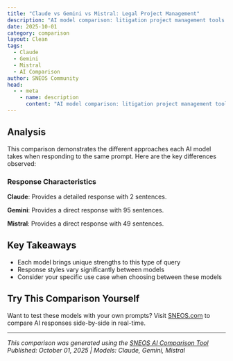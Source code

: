 ```yaml
---
title: "Claude vs Gemini vs Mistral: Legal Project Management"
description: "AI model comparison: litigation project management tools..."
date: 2025-10-01
category: comparison
layout: Clean
tags:
  - Claude
  - Gemini
  - Mistral
  - AI Comparison
author: SNEOS Community
head:
  - - meta
    - name: description
      content: "AI model comparison: litigation project management tools..."
---
```


<ChatComparison
  title="Claude vs Gemini vs Mistral: Legal Project Management"
  prompt="litigation project management tools"
  :responses='{
    "Claude": "Here are the key litigation project management tools and platforms used by legal teams:\n\n## **Dedicated Legal Project Management Software**\n\n**LexisNexis CounselLink**\n- Matter management and budgeting\n- Invoice review and approval workflows\n- Reporting and analytics\n- Vendor management\n\n**Thomson Reuters Legal Tracker**\n- Matter lifecycle management\n- Budget tracking and forecasting\n- Invoice management\n- Performance analytics\n\n**Mitratech TeamConnect**\n- Enterprise legal management\n- Matter management and reporting\n- Budget and spend management\n- Legal hold and eDiscovery integration\n\n## **Case Management Platforms**\n\n**Clio**\n- Time tracking and billing\n- Document management\n- Client communication tools\n- Calendar and task management\n\n**MyCase**\n- Case timeline management\n- Document sharing\n- Client portal\n- Billing and payments\n\n**PracticePanther**\n- Matter management\n- Time tracking\n- Document automation\n- Client intake workflows\n\n## **General Project Management Tools (Adapted for Legal)**\n\n**Microsoft Project**\n- Gantt charts for case timelines\n- Resource allocation\n- Critical path analysis\n- Integration with Office 365\n\n**Asana**\n- Task and deadline tracking\n- Team collaboration\n- Custom fields for legal matters\n- Reporting dashboards\n\n**Monday.com**\n- Customizable workflows\n- Timeline and calendar views\n- Automation features\n- Client communication tracking\n\n## **Key Features to Look For**\n\n- **Document management** and version control\n- **Deadline tracking** and court calendar integration\n- **Budget monitoring** and cost forecasting\n- **Time tracking** and billing capabilities\n- **Collaboration tools** for legal teams\n- **Reporting and analytics**\n- **Security and compliance** features\n- **Integration** with legal research and eDiscovery tools\n\nWould you like me to elaborate on any specific tool or discuss implementation considerations?",
    "Gemini": "Litigation project management tools help legal teams organize, track, and manage all aspects of a case, from initial intake to final judgment. These tools improve efficiency, collaboration, and communication, ultimately leading to better outcomes. Here\u0027s a breakdown of different types of tools and what to consider:\n\n**I. Core Functionality and Categories:**\n\n*   **Case Management Systems (CMS):** These are the most comprehensive, often acting as a central hub for everything related to a case. Key features include:\n    *   **Document Management:** Secure storage, organization, search, and version control of all case-related documents (pleadings, discovery, evidence, correspondence, etc.).\n    *   **Contact Management:** Centralized database for clients, opposing counsel, witnesses, experts, and other relevant contacts.\n    *   **Calendar and Deadline Management:** Automated reminders for important dates, deadlines, court appearances, and tasks.\n    *   **Task Management:** Assigning, tracking, and managing tasks among team members.\n    *   **Time Tracking and Billing:** Recording billable hours, generating invoices, and managing expenses.\n    *   **Reporting:** Generating reports on case status, team performance, and budget.\n    *   **Communication Tracking:** Logs of phone calls, emails, and other communications.\n    *   **Conflict Checking:** Preventing conflicts of interest by checking against existing clients and cases.\n*   **E-Discovery Platforms:** Focused on managing the electronic discovery process. Key features include:\n    *   **Data Collection and Processing:** Gathering and processing electronic data from various sources (email servers, hard drives, cloud storage).\n    *   **Data Filtering and Culling:** Reducing the volume of data by filtering out irrelevant information based on keywords, date ranges, and other criteria.\n    *   **Document Review:** Providing a platform for attorneys and paralegals to review and code documents.\n    *   **Redaction:** Securely redacting confidential information from documents.\n    *   **Production:** Preparing and producing documents in a standardized format for opposing counsel.\n    *   **Analytics:** Providing insights into the data through keyword analysis, concept searching, and other analytical tools.\n*   **Trial Presentation Software:** Used to create compelling presentations for trial. Key features include:\n    *   **Multimedia Integration:** Incorporating documents, images, videos, and audio recordings into presentations.\n    *   **Annotation and Highlighting:** Marking up exhibits during trial.\n    *   **Real-time Editing:** Making changes to the presentation on the fly.\n    *   **Evidence Management:** Tracking and organizing evidence used in the presentation.\n*   **Communication and Collaboration Tools:** General-purpose tools adapted for legal teams. Key features include:\n    *   **Secure Messaging:** Encrypted messaging for confidential communication.\n    *   **Video Conferencing:** Conducting remote meetings and depositions.\n    *   **Shared Document Editing:** Collaborating on documents in real-time.\n    *   **Project Management Features:** Basic task management, calendaring, and file sharing.\n\n**II. Popular Tools (Examples - market is constantly evolving):**\n\n*   **Comprehensive Case Management:**\n    *   **Clio Manage:** Widely used cloud-based platform offering a full suite of features, including document management, time tracking, billing, and CRM.\n    *   **MyCase:** Another popular cloud-based option with a focus on ease of use and affordability.\n    *   **PracticePanther:**  Cloud-based and known for its focus on automating workflows.\n    *   **AbacusLaw:**  A more established, desktop-based option with a long history in the legal market.  Offers cloud options as well.\n    *   **CosmoLex:** Cloud-based, emphasis on accounting and compliance (trust accounting).\n    *   **Filevine:**  Cloud-based, robust workflow automation features, often used in personal injury and mass tort cases.\n\n*   **E-Discovery:**\n    *   **Relativity:**  A leading e-discovery platform known for its advanced analytics and document review capabilities. Often for larger cases.\n    *   **Everlaw:**  Cloud-based e-discovery platform known for its speed and ease of use.\n    *   **DISCO:** Cloud-native e-discovery platform with a focus on artificial intelligence and automation.\n    *   **Logikcull:**  Cloud-based, designed for smaller to medium-sized cases; self-service discovery.\n    *   **Nuix Discover:**  Powerful processing and analysis capabilities.\n    *   **Brainspace (acquired by Reveal):**  Leading AI-powered platform for advanced analytics.\n\n*   **Trial Presentation:**\n    *   **TrialDirector:**  Industry-standard for trial presentation.\n    *   **TrialPad (iPad):**  Mobile option for presenting evidence on an iPad.\n    *   **OnCue:** Offers features for trial presentation, deposition designation management, and evidence organization.\n    *   **Exhibitat:** A web based trial presentation tool.\n\n*   **Communication \u0026 Collaboration:**\n    *   **Microsoft Teams:**  Widely used platform for team communication and collaboration.\n    *   **Slack:**  Popular messaging app for team communication.\n    *   **Zoom:**  For video conferencing and webinars.\n    *   **ShareFile (by Citrix):** Secure file sharing platform with features for legal professionals.\n\n**III. Factors to Consider When Choosing a Tool:**\n\n*   **Practice Area:**  Some tools are better suited for specific practice areas (e.g., personal injury, family law).\n*   **Case Size and Complexity:**  Larger and more complex cases require more robust tools with advanced features.\n*   **Budget:**  Pricing varies widely, from free or low-cost options to enterprise-level solutions.\n*   **Team Size and Structure:**  Consider the number of users and how the tool will be used by different team members.\n*   **Integration with Existing Systems:**  Ensure the tool integrates with your existing software (e.g., accounting software, document management systems).\n*   **Ease of Use:**  Choose a tool that is intuitive and easy to learn for all team members.\n*   **Security and Compliance:**  Ensure the tool meets industry standards for security and data privacy (e.g., HIPAA, GDPR).\n*   **Mobile Accessibility:**  Consider whether you need a tool that can be accessed from mobile devices.\n*   **Customer Support:**  Look for a vendor that provides reliable customer support and training.\n*   **Cloud-Based vs. On-Premise:** Cloud-based solutions offer greater accessibility and scalability, while on-premise solutions provide more control over data storage.  Most legal software is now cloud-based.\n*   **Scalability:**  Can the tool grow with your firm as your needs change?\n\n**IV. Key Questions to Ask Vendors:**\n\n*   **What are the key features and benefits of your product?**\n*   **What is your pricing structure?**\n*   **Do you offer a free trial or demo?**\n*   **What security measures do you have in place?**\n*   **How does your product integrate with other systems?**\n*   **What type of customer support do you offer?**\n*   **What training is available?**\n*   **What is your data retention policy?**\n*   **Can I easily export my data if I decide to switch to another product?**\n*   **Are you SOC 2 compliant?** (Important for security)\n\n**V.  Best Practices for Implementation:**\n\n*   **Start with a Pilot Project:**  Test the tool on a small case before rolling it out to the entire firm.\n*   **Provide Adequate Training:**  Ensure all team members are properly trained on how to use the tool.\n*   **Develop Standardized Workflows:**  Establish clear processes for using the tool to ensure consistency and efficiency.\n*   **Regularly Review and Update Your System:**  Stay up-to-date on new features and updates, and adjust your workflows as needed.\n*   **Data Security is Paramount:** Implement strong security protocols to protect client data.\n*   **Get User Feedback:**  Regularly solicit feedback from team members to identify areas for improvement.\n\nChoosing the right litigation project management tools can significantly improve your firm\u0027s efficiency, productivity, and profitability. Thoroughly evaluate your needs, research available options, and carefully consider the factors outlined above to make an informed decision.  Consider attending legal tech conferences and reading legal technology blogs to stay up to date with the latest developments. Good luck!\n",
    "Mistral": "Litigation project management tools are essential for legal professionals to efficiently manage cases, track deadlines, collaborate with team members, and ensure compliance with legal procedures. Here are some popular tools and software solutions that can help with litigation project management:\n\n### 1. **Case Management Software**\n   - **Clio**: A comprehensive legal practice management software that includes case management, time tracking, billing, and client communication tools.\n   - **MyCase**: Offers case management, document management, and client communication features.\n   - **PracticePanther**: Provides case management, time tracking, billing, and document management.\n\n### 2. **Document Management Systems**\n   - **iManage**: A robust document management system designed specifically for legal professionals.\n   - **NetDocuments**: Offers secure document management and collaboration tools.\n   - **Worldox**: Provides document management and email management solutions.\n\n### 3. **E-Discovery Tools**\n   - **Relativity**: A comprehensive e-discovery platform that helps manage and review large volumes of data.\n   - **Logikcull**: An automated e-discovery tool that simplifies the process of collecting, reviewing, and producing documents.\n   - **Everlaw**: Offers e-discovery and litigation support tools, including document review and analytics.\n\n### 4. **Task and Project Management Tools**\n   - **Trello**: A visual project management tool that uses boards, lists, and cards to organize tasks and deadlines.\n   - **Asana**: Provides task management, project tracking, and team collaboration features.\n   - **Monday.com**: Offers customizable workflows, task management, and team collaboration tools.\n\n### 5. **Time Tracking and Billing Software**\n   - **TimeSolv**: Provides time tracking, billing, and expense management features.\n   - **Bill4Time**: Offers time tracking, billing, and client management tools.\n   - **Toggl**: A simple time tracking tool that integrates with various project management platforms.\n\n### 6. **Legal Research Tools**\n   - **Westlaw**: A comprehensive legal research platform that provides access to case law, statutes, and legal analysis.\n   - **LexisNexis**: Offers legal research, news, and business information.\n   - **Bloomberg Law**: Provides legal research, news, and analytics.\n\n### 7. **Communication and Collaboration Tools**\n   - **Slack**: A team communication platform that integrates with various project management tools.\n   - **Microsoft Teams**: Offers chat, video conferencing, and file sharing features.\n   - **Zoom**: A video conferencing tool that can be used for client meetings, depositions, and team collaboration.\n\n### 8. **Calendar and Deadline Management**\n   - **LawToolBox**: Integrates with various case management systems to provide automated deadline calculations and reminders.\n   - **Deadlines.com**: Offers deadline calculation and management tools.\n   - **Google Calendar**: A simple and widely used calendar tool that can be integrated with other project management tools.\n\n### 9. **Client Relationship Management (CRM) Tools**\n   - **Salesforce**: A powerful CRM tool that can be customized for legal practices.\n   - **HubSpot**: Offers CRM, marketing, and sales tools.\n   - **Zoho CRM**: Provides CRM, project management, and collaboration features.\n\n### 10. **Legal Hold and Preservation Tools**\n   - **Zapproved**: Offers legal hold and data preservation tools.\n   - **Exterro**: Provides legal hold, data preservation, and e-discovery management solutions.\n\n### 11. **Analytics and Reporting Tools**\n   - **Tableau**: A data visualization tool that can be used to analyze case data and generate reports.\n   - **Power BI**: A business analytics tool that provides data visualization and reporting features.\n\n### 12. **Security and Compliance Tools**\n   - **Varonis**: Offers data security and compliance tools.\n   - **Proofpoint**: Provides email security, data loss prevention, and compliance solutions.\n\nBy leveraging these tools, legal professionals can streamline their workflows, improve efficiency, and ensure that all aspects of litigation are managed effectively."
  }'
  published-date="21:17"
/>

## Analysis

This comparison demonstrates the different approaches each AI model takes when responding to the same prompt. Here are the key differences observed:

### Response Characteristics

**Claude**: Provides a detailed response with 2 sentences. 

**Gemini**: Provides a direct response with 95 sentences. 

**Mistral**: Provides a direct response with 49 sentences. 

## Key Takeaways

- Each model brings unique strengths to this type of query
- Response styles vary significantly between models
- Consider your specific use case when choosing between these models

## Try This Comparison Yourself

Want to test these models with your own prompts? Visit [SNEOS.com](https://sneos.com) to compare AI responses side-by-side in real-time.

---

*This comparison was generated using the [SNEOS AI Comparison Tool](https://sneos.com)*
*Published: October 01, 2025 | Models: Claude, Gemini, Mistral*
